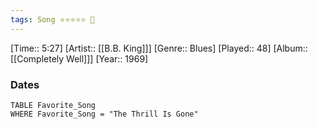 ```yaml
---
tags: Song ⭐⭐⭐⭐⭐ 💛
---
```

[Time:: 5:27]
[Artist:: [[B.B. King]]]
[Genre:: Blues]
[Played:: 48]
[Album:: [[Completely Well]]]
[Year:: 1969]
### Dates
````dataview
TABLE Favorite_Song
WHERE Favorite_Song = "The Thrill Is Gone"
````